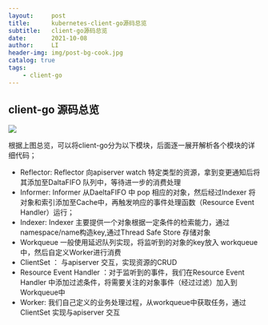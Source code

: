 ```yaml
---
layout:     post
title:      kubernetes-client-go源码总览
subtitle:   client-go源码总览
date:       2021-10-08
author:     LI
header-img: img/post-bg-cook.jpg
catalog: true
tags:
    - client-go
---
```




## client-go 源码总览


![]( https://lichenglife.github.io/img/client-go.png)



根据上图总览，可以将client-go分为以下模块，后面逐一展开解析各个模块的详细代码；

- Reflector:  Reflector 向apiserver watch 特定类型的资源，拿到变更通知后将其添加至DaltaFIFO 队列中，等待进一步的消费处理
- Informer:  Informer 从DaeltaFIFO 中 pop 相应的对象，然后经过Indexer 将对象和索引添加至Cache中，再触发响应的事件处理函数（Resource Event Handler）运行；
- Indexer: Indexer 主要提供一个对象根据一定条件的检索能力，通过namespace/name构造key,通过Thread Safe Store 存储对象
- Workqueue  一般使用延迟队列实现，将监听到的对象的key放入 workqueue中，然后自定义Worker进行消费
- ClientSet ： 与apiserver 交互，实现资源的CRUD
- Resource Event Handler ：对于监听到的事件，我们在Resource Event Handler 中添加过滤条件，将需要关注的对象事件（经过过滤）加入到Workqueue中
- Worker: 我们自己定义的业务处理过程，从workqueue中获取任务，通过ClientSet 实现与apiserver 交互